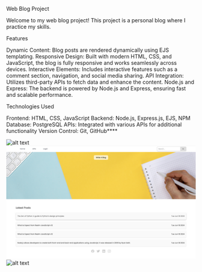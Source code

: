 Web Blog Project

Welcome to my web blog project! This project is a personal blog where I practice my skills.

Features

Dynamic Content: Blog posts are rendered dynamically using EJS templating.
Responsive Design: Built with modern HTML, CSS, and JavaScript, the blog is fully responsive and works seamlessly across devices.
Interactive Elements: Includes interactive features such as a comment section, navigation, and social media sharing.
API Integration: Utilizes third-party APIs to fetch data and enhance the content.
Node.js and Express: The backend is powered by Node.js and Express, ensuring fast and scalable performance.

Technologies Used

Frontend: HTML, CSS, JavaScript Backend: Node.js, Express.js, EJS, NPM 
Database: PostgreSQL 
APIs: Integrated with various APIs for additional functionality 
Version Control: Git, GitHub****

![alt text](./public/img/home.png)
![alt text](./public/img/home_1.png)
![alt text](./public/img/leetcode_stat.png)

